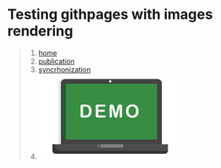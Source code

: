 # Testing githpages with images rendering

> 1. [home](Home.md)
> 2. [publication](Publication.md)
> 3. [syncrhonization](./Synchronization.md)
> 4. ![on](./images/download.png)
